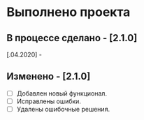 # Выполнено проекта

## В процессе сделано - [2.1.0]

[.04.2020] -

## Изменено - [2.1.0]

- [ ] Добавлен новый функционал.
- [ ] Исправлены ошибки.
- [ ] Удалены ошибочные решения.
